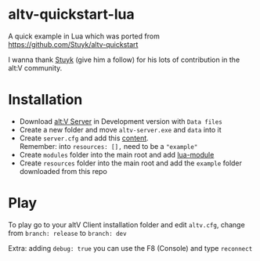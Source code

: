 # altv-quickstart-lua
A quick example in Lua which was ported from https://github.com/Stuyk/altv-quickstart

I wanna thank [Stuyk](https://github.com/Stuyk) (give him a follow) for his lots of contribution in the alt:V community.

# Installation

- Download [alt:V Server](https://altv.mp/#/downloads) in Development version with ``Data files``
- Create a new folder and move ``altv-server.exe`` and ``data`` into it
- Create ``server.cfg`` and add this [content](https://wiki.altv.mp/Server.cfg). <br>Remember: into ``resources: [],`` need to be a ``"example"``
- Create ``modules`` folder into the main root and add [lua-module](https://github.com/drakeee/altv-lua-module/releases/)
- Create ``resources`` folder into the main root and add the ``example`` folder downloaded from this repo


# Play

To play go to your altV Client installation folder and edit ``altv.cfg``, change from ``branch: release`` to ``branch: dev``

Extra: adding ``debug: true`` you can use the F8 (Console) and type ``reconnect``
